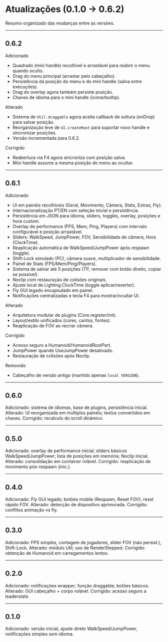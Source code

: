 # Atualizações (0.1.0 → 0.6.2)

Resumo organizado das mudanças entre as versões.

---

## 0.6.2
Adicionado
- Quadrado (mini handle) recolhível e arrastável para reabrir o menu quando oculto.
- Drag do menu principal (arrastar pelo cabeçalho).
- Persistência da posição do menu e do mini handle (salva entre execuções).
- Drag do overlay agora também persiste posição.
- Chaves de idioma para o mini handle (ícone/tooltip).

Alterado
- Sistema de `Util.draggable` agora aceita callback de soltura (onDrop) para salvar posição.
- Reorganização leve de `UI.createRoot` para suportar novo handle e sincronizar posições.
- Versão incrementada para 0.6.2.

Corrigido
- Reabertura via F4 agora sincroniza com posição salva.
- Mini handle assume a mesma posição do menu ao ocultar.

---

## 0.6.1
Adicionado
- UI em painéis recolhíveis (Geral, Movimento, Câmera, Stats, Extras, Fly).
- Internacionalização PT/EN com seleção inicial e persistência.
- Persistência em JSON para idioma, sliders, toggles, overlay, posições e hora custom.
- Overlay de performance (FPS, Mem, Ping, Players) com intervalo configurável e posição arrastável.
- Sliders: WalkSpeed, JumpPower, FOV, Sensibilidade de câmera, Hora (ClockTime).
- Reaplicação automática de WalkSpeed/JumpPower após respawn (toggle).
- Shift-Lock simulado (PC), câmera suave, multiplicador de sensibilidade.
- Painel de Stats (FPS/Mem/Ping/Players).
- Sistema de salvar até 5 posições (TP, remover com botão direito, copiar se possível).
- Noclip com restauração de colisões originais.
- Ajuste local de Lighting.ClockTime (toggle aplicar/reverter).
- Fly GUI legado encapsulado em painel.
- Notificações centralizadas e tecla F4 para mostrar/ocultar UI.

Alterado
- Arquitetura modular de plugins (Core.register/init).
- Layout/estilo unificados (cores, cantos, fontes).
- Reaplicação de FOV ao recriar câmera.

Corrigido
- Acesso seguro a Humanoid/HumanoidRootPart.
- JumpPower quando UseJumpPower desativado.
- Restauração de colisões após Noclip.

Removido
- Cabeçalho de versão antigo (mantido apenas `local VERSION`).

---

## 0.6.0
Adicionado: sistema de idiomas, base de plugins, persistência inicial.
Alterado: UI reorganizada em múltiplos painéis; textos convertidos em chaves.
Corrigido: recalculo do scroll dinâmico.

---

## 0.5.0
Adicionado: overlay de performance inicial; sliders básicos WalkSpeed/JumpPower; lista de posições em memória; Noclip inicial.
Alterado: consolidação em container rolável.
Corrigido: reaplicação de movimento pós-respawn (inic.).

---

## 0.4.0
Adicionado: Fly GUI legado; botões mobile (Respawn, Reset FOV); reset rápido FOV.
Alterado: detecção de dispositivo aprimorada.
Corrigido: conflitos animação vs fly.

---

## 0.3.0
Adicionado: FPS simples, contagem de jogadores, slider FOV (não persist.), Shift-Lock.
Alterado: módulo Util; uso de RenderStepped.
Corrigido: obtenção de Humanoid em carregamentos lentos.

---

## 0.2.0
Adicionado: notificações wrapper; função draggable; botões básicos.
Alterado: GUI cabeçalho + corpo rolável.
Corrigido: acesso seguro a leaderstats.

---

## 0.1.0
Adicionado: versão inicial, ajuste direto WalkSpeed/JumpPower, notificações simples sem idioma.